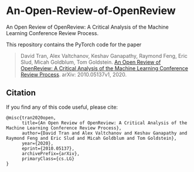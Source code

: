# An-Open-Review-of-OpenReview
An Open Review of OpenReview: A Critical Analysis of the Machine Learning Conference Review Process.

This repository contains the PyTorch code for the paper
> David Tran, Alex Valtchanov, Keshav Ganapathy, Raymond Feng, Eric Slud, Micah Goldblum, Tom Goldstein. [An Open Review of OpenReview: A Critical Analysis of the Machine Learning Conference Review Process](https://arxiv.org/abs/2010.05137). arXiv: 2010.05137v1, 2020.

## Citation
If you find any of this code useful, please cite:

```
@misc{tran2020open,
      title={An Open Review of OpenReview: A Critical Analysis of the Machine Learning Conference Review Process}, 
      author={David Tran and Alex Valtchanov and Keshav Ganapathy and Raymond Feng and Eric Slud and Micah Goldblum and Tom Goldstein},
      year={2020},
      eprint={2010.05137},
      archivePrefix={arXiv},
      primaryClass={cs.LG}
}
```

